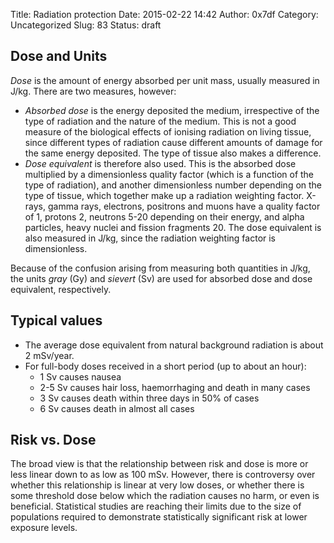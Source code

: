 Title: Radiation protection
Date: 2015-02-22 14:42
Author: 0x7df
Category: Uncategorized
Slug: 83
Status: draft

Dose and Units
--------------

*Dose* is the amount of energy absorbed per unit mass, usually measured
in J/kg. There are two measures, however:

-   *Absorbed dose* is the energy deposited the medium, irrespective of
    the type of radiation and the nature of the medium. This is not a
    good measure of the biological effects of ionising radiation on
    living tissue, since different types of radiation cause different
    amounts of damage for the same energy deposited. The type of tissue
    also makes a difference.
-   *Dose equivalent* is therefore also used. This is the absorbed dose
    multiplied by a dimensionless quality factor (which is a function of
    the type of radiation), and another dimensionless number depending
    on the type of tissue, which together make up a radiation weighting
    factor. X-rays, gamma rays, electrons, positrons and muons have a
    quality factor of 1, protons 2, neutrons 5-20 depending on their
    energy, and alpha particles, heavy nuclei and fission fragments 20.
    The dose equivalent is also measured in J/kg, since the radiation
    weighting factor is dimensionless.

Because of the confusion arising from measuring both quantities in J/kg,
the units *gray* (Gy) and *sievert* (Sv) are used for absorbed dose and
dose equivalent, respectively.

Typical values
--------------

-   The average dose equivalent from natural background radiation is
    about 2 mSv/year.
-   For full-body doses received in a short period (up to about an
    hour):
    -   1 Sv causes nausea
    -   2-5 Sv causes hair loss, haemorrhaging and death in many cases
    -   3 Sv causes death within three days in 50% of cases
    -   6 Sv causes death in almost all cases

Risk vs. Dose
-------------

The broad view is that the relationship between risk and dose is more or
less linear down to as low as 100 mSv. However, there is controversy
over whether this relationship is linear at very low doses, or whether
there is some threshold dose below which the radiation causes no harm,
or even is beneficial. Statistical studies are reaching their limits due
to the size of populations required to demonstrate statistically
significant risk at lower exposure levels.

